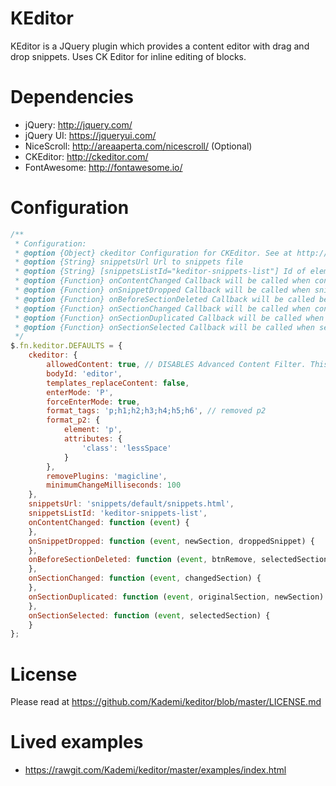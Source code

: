# KEditor
KEditor is a JQuery plugin which provides a content editor with drag and drop snippets. Uses CK Editor for inline editing of blocks.

# Dependencies
 * jQuery: http://jquery.com/
 * jQuery UI: https://jqueryui.com/
 * NiceScroll: http://areaaperta.com/nicescroll/ (Optional)
 * CKEditor: http://ckeditor.com/
 * FontAwesome: http://fontawesome.io/

# Configuration
```javascript
/**
 * Configuration:
 * @option {Object} ckeditor Configuration for CKEditor. See at http://docs.ckeditor.com/#!/api/CKEDITOR.options
 * @option {String} snippetsUrl Url to snippets file
 * @option {String} [snippetsListId="keditor-snippets-list"] Id of element which contains snippets. As default, value is "keditor-snippets-list" and KEditor will render snippets sidebar automatically. If you specific other id, only snippets will rendered and put into your element
 * @option {Function} onContentChanged Callback will be called when content is changed. Arguments: event
 * @option {Function} onSnippetDropped Callback will be called when snippet is dropped into content area. Arguments: event, newSection, droppedSnippet
 * @option {Function} onBeforeSectionDeleted Callback will be called before selected section is deleted. Arguments: event, btnRemove, selectedSection
 * @option {Function} onSectionChanged Callback will be called when content of section is changed. Arguments: event, changedSection
 * @option {Function} onSectionDuplicated Callback will be called when section is duplicated. Arguments: event, originalSection, newSection
 * @option {Function} onSectionSelected Callback will be called when section is selected. Arguments: event, selectedSection
 */
$.fn.keditor.DEFAULTS = {
    ckeditor: {
        allowedContent: true, // DISABLES Advanced Content Filter. This is so templates with classes are allowed through
        bodyId: 'editor',
        templates_replaceContent: false,
        enterMode: 'P',
        forceEnterMode: true,
        format_tags: 'p;h1;h2;h3;h4;h5;h6', // removed p2
        format_p2: {
            element: 'p',
            attributes: {
                'class': 'lessSpace'
            }
        },
        removePlugins: 'magicline',
        minimumChangeMilliseconds: 100
    },
    snippetsUrl: 'snippets/default/snippets.html',
    snippetsListId: 'keditor-snippets-list',
    onContentChanged: function (event) {
    },
    onSnippetDropped: function (event, newSection, droppedSnippet) {
    },
    onBeforeSectionDeleted: function (event, btnRemove, selectedSection) {
    },
    onSectionChanged: function (event, changedSection) {
    },
    onSectionDuplicated: function (event, originalSection, newSection) {
    },
    onSectionSelected: function (event, selectedSection) {
    }
};
```

# License
Please read at https://github.com/Kademi/keditor/blob/master/LICENSE.md

# Lived examples
 * https://rawgit.com/Kademi/keditor/master/examples/index.html
